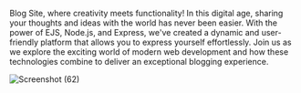 Blog Site, where creativity meets functionality! In this digital age, sharing your thoughts and ideas with the world has never been easier. With the power of EJS, Node.js, and Express, we've created a dynamic and user-friendly platform that allows you to express yourself effortlessly. Join us as we explore the exciting world of modern web development and how these technologies combine to deliver an exceptional blogging experience.

![Screenshot (62)](https://github.com/adarsh0987/Blog-site/assets/86641528/e9d7b5a8-16a1-4794-9e50-8e642125a58c)

